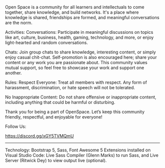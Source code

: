 Open Space is a community for all learners and intellectuals to come together, share knowledge, and build networks. It's a place where knowledge is shared, friendships are formed, and meaningful conversations are the norm.

Activities:
Conversations: Participate in meaningful discussions on topics like art, culture, business, health, gaming, technology, and more, or enjoy light-hearted and random conversations.

Chats: Join group chats to share knowledge, interesting content, or simply enjoy casual chit-chat. Self-promotion is also encouraged here; share your content or any work you are passionate about. This community values mutual support, so feel free to showcase your work and support one another.

Rules:
Respect Everyone: Treat all members with respect. Any form of harassment, discrimination, or hate speech will not be tolerated.

No Inappropriate Content: Do not share offensive or inappropriate content, including anything that could be harmful or disturbing.

Thank you for being a part of OpenSpace. Let’s keep this community friendly, respectful, and enjoyable for everyone!

Follow Us:

https://discord.gg/xGY5TVMQmU

---------------------------------------------------------------------------------------------------------------------------

Technology: Bootstrap 5, Sass, Font Awesome 5
Extensions installed on Visual Studio Code: Live Sass Compiler (Glenn Marks) to run Sass, and Live Server (Ritwick Dey) to view output live (optional).
